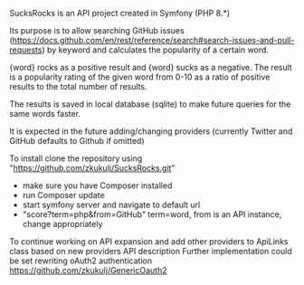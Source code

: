 SucksRocks is an API project created in Symfony (PHP 8.*) 

Its purpose is to allow searching GitHub issues (https://docs.github.com/en/rest/reference/search#search-issues-and-pull-requests) by keyword and calculates the popularity of a certain word.

{word} rocks as a positive result and {word} sucks as a negative. The result is a popularity rating of the given word from 0-10 as a ratio of positive results to the total number of results. 

The results is saved in local database (sqlite) to make future queries for the same words faster. 

It is expected in the future adding/changing providers (currently Twitter and GitHub defaults to Github if omitted)

To install clone the repository using "https://github.com/zkukulj/SucksRocks.git"
- make sure you have Composer installed
- run Composer update
- start symfony server and navigate to default url
- "score?term=php&from=GitHub" term=word, from is an API instance, change appropriately

To continue working on API expansion and add other providers to ApiLinks class based on new providers API description
Further implementation could be set rewriting oAuth2 authentication https://github.com/zkukulj/GenericOauth2 
